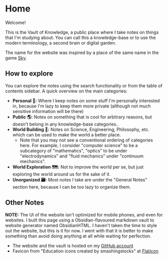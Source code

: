 # Home
Welcome!

This is the Vault of Knowledge, a public place where I take notes on things that I'm studying about. You can call this a knowledge-base or to use the modern terminology, a second brain or digital garden.

The name for the website was inspired by a place of the same name in the game [Sky](https://www.thatskygame.com/).
## How to explore
You can explore the notes using the search functionality or from the table of contents sidebar. A quick overview on the main categories:

- **Personal 🤠:** Where I keep notes on some stuff I'm personally interested in, because I'm lazy to keep them more private (although not much sensitive information will be there)
- **Public 🌎**: Notes on something that is cool for arbitrary reasons, but doesn't belong in any knowledge-base categories..
- **World Building 🔮:** Notes on Science, Engineering, Philosophy, etc. which can be used to make the world a better place.
	- Note that you may not see a conventional ordering of categories here. For example, I consider "computer science" to be a subcategory of "mathematics", "optics" to be under "electrodynamics" and "fluid mechanics" under "continuum mechanics".
- **World Exploration 🗺️:** Not to improve the world per se, but just exploring the world around us for the sake of it.
- **Unorganized 🗃️:** Most notes I take are under the "General Notes" section here, because I can be too lazy to organize them.
## Other Notes
**NOTE:** The UI of the website isn't optimized for mobile phones, and even for websites. I built this page using a Obsidian-flavoured markdown vault to website generator named ObsidianHTML. I haven't taken the time to style out the website, but this is it for now. I went with that it is better to make something than avoid doing anything at all while waiting for perfection.

- The website and the vault is hosted on my [GitHub account](https://github.com/blacklightpy/vaultofknowledge)
- Favicon from "Education icons created by smashingstocks" at [Flaticon](https://www.flaticon.com/free-icons/education) 
